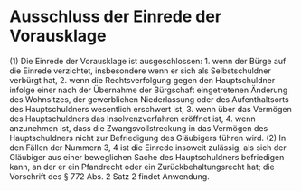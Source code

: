 # Ausschluss der Einrede der Vorausklage

(1) Die Einrede der Vorausklage ist ausgeschlossen:  1.
 wenn der Bürge auf die Einrede verzichtet, insbesondere wenn er sich als Selbstschuldner verbürgt hat,
 2.
 wenn die Rechtsverfolgung gegen den Hauptschuldner infolge einer nach der Übernahme der Bürgschaft eingetretenen Änderung des Wohnsitzes, der gewerblichen Niederlassung oder des Aufenthaltsorts des Hauptschuldners wesentlich erschwert ist,
 3.
 wenn über das Vermögen des Hauptschuldners das Insolvenzverfahren eröffnet ist,
 4.
 wenn anzunehmen ist, dass die Zwangsvollstreckung in das Vermögen des Hauptschuldners nicht zur Befriedigung des Gläubigers führen wird.
(2) In den Fällen der Nummern 3, 4 ist die Einrede insoweit zulässig, als sich der Gläubiger aus einer beweglichen Sache des Hauptschuldners befriedigen kann, an der er ein Pfandrecht oder ein Zurückbehaltungsrecht hat; die Vorschrift des § 772 Abs. 2 Satz 2 findet Anwendung. 

